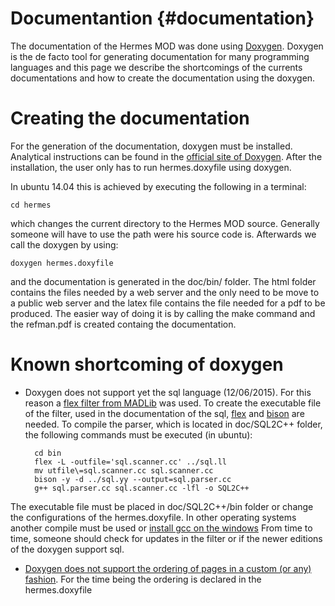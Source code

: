 # Documentantion  {#documentation}

The documentation of the Hermes MOD was done using [Doxygen](http://www.doxygen.nl/). Doxygen is the de facto tool for generating documentation for many programming languages and this page we describe the shortcomings of the currents documentations and how to create the documentation using the doxygen.

# Creating the documentation  

For the generation of the documentation, doxygen must be installed. Analytical instructions can be found in the [official site of Doxygen](http://www.stack.nl/~dimitri/doxygen/manual/install.html). After the installation, the user only has to run hermes.doxyfile using doxygen.

In ubuntu 14.04 this is achieved by executing the following in a terminal:

	cd hermes 
	
which changes the current directory to the Hermes MOD source. Generally someone will have to use the path were his source code is. Afterwards we call the doxygen by using: 

	doxygen hermes.doxyfile
	
and the documentation is generated in the doc/bin/ folder. The html folder contains the files needed by a web server and the only need to be move to a public web server and the latex file contains the file needed for a pdf to be produced. The easier way of doing it is by calling the make command and the refman.pdf is created containg the documentation.

# Known shortcoming of doxygen

- Doxygen does not support yet the sql language (12/06/2015). For this reason a [flex filter from MADLib](https://github.com/madlib/madlib/wiki/Documentation-Guide-%28Doxygen%29) was used. To create the executable file of the filter, used in the documentation of the sql, [flex](http://flex.sourceforge.net/) and [bison](http://www.gnu.org/software/bison/) are needed. To compile the parser, which is located in doc/SQL2C++ folder, the following commands must be executed (in ubuntu):
		
		cd bin
		flex -L -outfile='sql.scanner.cc' ../sql.ll
		mv utfile\=sql.scanner.cc sql.scanner.cc
 		bison -y -d ../sql.yy --output=sql.parser.cc
 		g++ sql.parser.cc sql.scanner.cc -lfl -o SQL2C++
 	
 The executable file must be placed in doc/SQL2C++/bin folder or change the configurations of the hermes.doxyfile. In other operating systems another compile must be used or [install gcc on the windows](https://gcc.gnu.org/install/binaries.html) 
 From time to time, someone should check for updates in the filter or if the newer editions of the doxygen support sql. 

- [Doxygen does not support the ordering of pages in a custom (or any) fashion](
http://stackoverflow.com/questions/18001897/how-do-you-order-doxygen-custom-pages). For the time being the ordering is declared in the hermes.doxyfile
